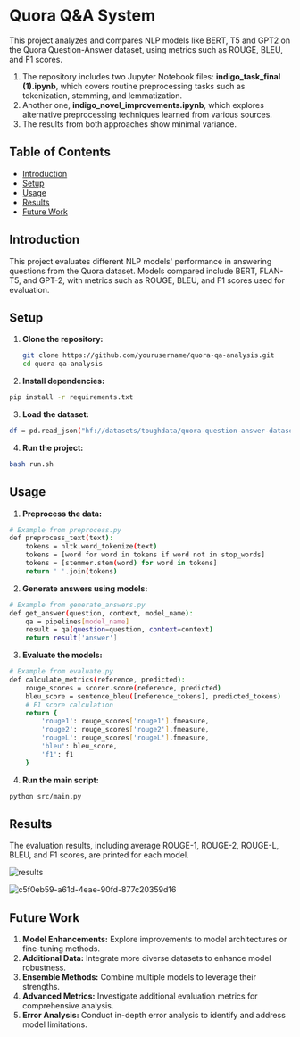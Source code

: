 # Quora Q&A System

This project analyzes and compares NLP models like BERT, T5 and GPT2 on the Quora Question-Answer dataset, using metrics such as ROUGE, BLEU, and F1 scores.
1. The repository includes two Jupyter Notebook files: **indigo_task_final (1).ipynb**, which covers routine preprocessing tasks such as tokenization, stemming, and lemmatization.
2. Another one, **indigo_novel_improvements.ipynb**, which explores alternative preprocessing techniques learned from various sources.
3. The results from both approaches show minimal variance.

## Table of Contents

- [Introduction](#introduction)
- [Setup](#setup)
- [Usage](#usage)
- [Results](#results)
- [Future Work](#future-work)

## Introduction

This project evaluates different NLP models' performance in answering questions from the Quora dataset. Models compared include BERT, FLAN-T5, and GPT-2, with metrics such as ROUGE, BLEU, and F1 scores used for evaluation.

## Setup

1. **Clone the repository:**

   ```bash
   git clone https://github.com/yourusername/quora-qa-analysis.git
   cd quora-qa-analysis
   ```

2. **Install dependencies:**

  ```bash
  pip install -r requirements.txt
  ```

3. **Load the dataset:**
 
  ```bash
  df = pd.read_json("hf://datasets/toughdata/quora-question-answer-dataset/Quora-QuAD.jsonl")
  ```

4. **Run the project:**

  ```bash
  bash run.sh
  ```

## Usage

1. **Preprocess the data:**

```bash
# Example from preprocess.py
def preprocess_text(text):
    tokens = nltk.word_tokenize(text)
    tokens = [word for word in tokens if word not in stop_words]
    tokens = [stemmer.stem(word) for word in tokens]
    return ' '.join(tokens)

  ```

2. **Generate answers using models:**


```bash
# Example from generate_answers.py
def get_answer(question, context, model_name):
    qa = pipelines[model_name]
    result = qa(question=question, context=context)
    return result['answer']


  ```

3. **Evaluate the models:**


```bash
# Example from evaluate.py
def calculate_metrics(reference, predicted):
    rouge_scores = scorer.score(reference, predicted)
    bleu_score = sentence_bleu([reference_tokens], predicted_tokens)
    # F1 score calculation
    return {
        'rouge1': rouge_scores['rouge1'].fmeasure,
        'rouge2': rouge_scores['rouge2'].fmeasure,
        'rougeL': rouge_scores['rougeL'].fmeasure,
        'bleu': bleu_score,
        'f1': f1
    }

```

4. **Run the main script:**
```bash
python src/main.py

```

## Results
The evaluation results, including average ROUGE-1, ROUGE-2, ROUGE-L, BLEU, and F1 scores, are printed for each model.

![results](https://github.com/user-attachments/assets/7e200e4b-2d29-4727-9c78-d9459601aa6b)

![c5f0eb59-a61d-4eae-90fd-877c20359d16](https://github.com/user-attachments/assets/4c8063e6-30f2-479e-845b-a52357a6fba9)


## Future Work
1. **Model Enhancements:** Explore improvements to model architectures or fine-tuning methods.
2. **Additional Data:** Integrate more diverse datasets to enhance model robustness.
3. **Ensemble Methods:** Combine multiple models to leverage their strengths.
4. **Advanced Metrics:** Investigate additional evaluation metrics for comprehensive analysis.
5. **Error Analysis:** Conduct in-depth error analysis to identify and address model limitations.
